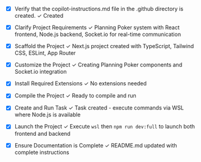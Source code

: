 <!-- Use this file to provide workspace-specific custom instructions to Copilot. For more details, visit https://code.visualstudio.com/docs/copilot/copilot-customization#_use-a-githubcopilotinstructionsmd-file -->
- [x] Verify that the copilot-instructions.md file in the .github directory is created. ✓ Created
- [x] Clarify Project Requirements ✓ Planning Poker system with React frontend, Node.js backend, Socket.io for real-time communication
- [x] Scaffold the Project ✓ Next.js project created with TypeScript, Tailwind CSS, ESLint, App Router

- [x] Customize the Project ✓ Creating Planning Poker components and Socket.io integration
	<!--
	Verify that all previous steps have been completed successfully and you have marked the step as completed.
	Develop a plan to modify codebase according to user requirements.
	Apply modifications using appropriate tools and user-provided references.
	Skip this step for "Hello World" projects.
	-->

- [x] Install Required Extensions ✓ No extensions needed

- [x] Compile the Project ✓ Ready to compile and run

- [x] Create and Run Task ✓ Task created - execute commands via WSL where Node.js is available

- [x] Launch the Project ✓ Execute `wsl` then `npm run dev:full` to launch both frontend and backend

- [x] Ensure Documentation is Complete ✓ README.md updated with complete instructions